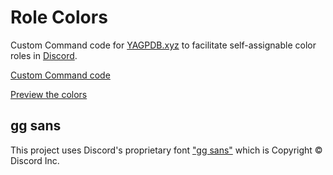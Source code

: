 # Role Colors

Custom Command code for [YAGPDB.xyz](https://yagpdb.xyz/) to facilitate self-assignable color roles in [Discord](https://discord.com/).

[Custom Command code](./yagpdb-custom-commands/)

[Preview the colors](https://brybrant.github.io/role-colors/)

## gg sans

This project uses Discord's proprietary font ["gg sans"](https://support.discord.com/hc/en-us/articles/9507780972951-gg-sans-Font-Update-FAQ) which is Copyright &copy; Discord Inc.